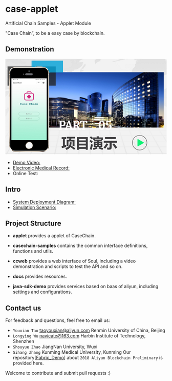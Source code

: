 # case-applet
Artificial Chain Samples - Applet Module

"Case Chain”, to be a easy case by blockchain.

## Demonstration
[![IMAGE](https://github.com/taoyouxian/case-applet/blob/master/docs/assets/images/video.png)](http://47.107.42.181:8080/ccweb/PcWeb/index.htm)

- [Demo Video:](http://47.107.42.181:8080/ccweb/PcWeb/)
- [Electronic Medical Record:](https://github.com/taoyouxian/case-applet/blob/master/docs/ref/case_template.pdf)
- Online Test:

## Intro
- [System Deployment Diagram:](https://github.com/taoyouxian/case-applet/blob/master/docs/ref/deployment.pdf)
- [Simulation Scenario:](https://github.com/taoyouxian/case-applet/blob/master/docs/ref/scenario.pdf)

## Project Structure
* **applet**
  provides a applet of CaseChain.

* **casechain-samples**
  contains the common interface definitions, functions and utils.

* **ccweb**
  provides a web interface of Soul, including a video demonstration and scripts to test the API and so on.

* **docs**
  provides resources.

* **java-sdk-demo**
  provides services based on baas of aliyun, including settings and configurations.

## Contact us
For feedback and questions, feel free to email us:
* `Youxian Tao` taoyouxian@aliyun.com Renmin University of China, Beijing
* `Longying Wu` navicate@163.com Harbin Institute of Technology, Shenzhen
* `Shouyue Zhao` JiangNan University, Wuxi
* `Sihang Zhang` Kunming Medical University, Kunming
Our repository[[Fabric_Demo](https://github.com/taoyouxian/Fabric_Demo)] about `2018 Aliyun Blockchain Preliminary` is provided here.

Welcome to contribute and submit pull requests :)